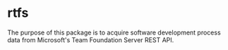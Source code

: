 # rtfs
The purpose of this package is to acquire software development process data from Microsoft's Team Foundation Server REST API.
